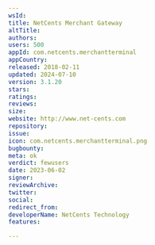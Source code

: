```yaml
---
wsId: 
title: NetCents Merchant Gateway
altTitle: 
authors: 
users: 500
appId: com.netcents.merchantterminal
appCountry: 
released: 2018-02-11
updated: 2024-07-10
version: 3.1.20
stars: 
ratings: 
reviews: 
size: 
website: http://www.net-cents.com
repository: 
issue: 
icon: com.netcents.merchantterminal.png
bugbounty: 
meta: ok
verdict: fewusers
date: 2023-06-02
signer: 
reviewArchive: 
twitter: 
social: 
redirect_from: 
developerName: NetCents Technology
features: 

---
```


